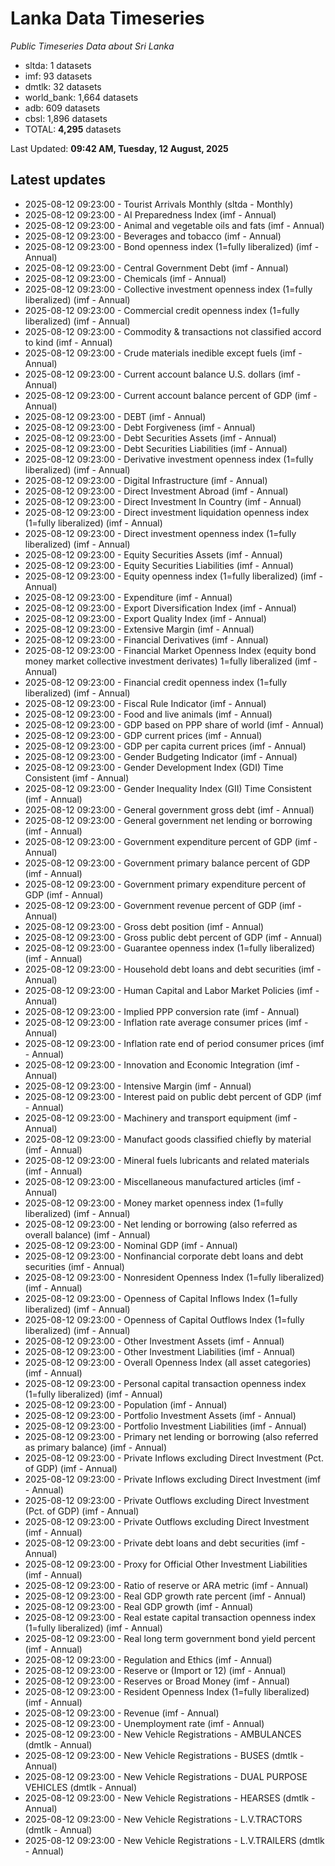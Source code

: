 # Lanka Data Timeseries
*Public Timeseries Data about Sri Lanka*

* sltda: 1 datasets
* imf: 93 datasets
* dmtlk: 32 datasets
* world_bank: 1,664 datasets
* adb: 609 datasets
* cbsl: 1,896 datasets
* TOTAL: **4,295** datasets

Last Updated: **09:42 AM, Tuesday, 12 August, 2025**

## Latest updates

* 2025-08-12 09:23:00 - Tourist Arrivals Monthly (sltda - Monthly)
* 2025-08-12 09:23:00 - AI Preparedness Index (imf - Annual)
* 2025-08-12 09:23:00 - Animal and vegetable oils and fats (imf - Annual)
* 2025-08-12 09:23:00 - Beverages and tobacco (imf - Annual)
* 2025-08-12 09:23:00 - Bond openness index (1=fully liberalized) (imf - Annual)
* 2025-08-12 09:23:00 - Central Government Debt (imf - Annual)
* 2025-08-12 09:23:00 - Chemicals (imf - Annual)
* 2025-08-12 09:23:00 - Collective investment openness index (1=fully liberalized) (imf - Annual)
* 2025-08-12 09:23:00 - Commercial credit openness index (1=fully liberalized) (imf - Annual)
* 2025-08-12 09:23:00 - Commodity & transactions not classified accord to kind (imf - Annual)
* 2025-08-12 09:23:00 - Crude materials inedible except fuels (imf - Annual)
* 2025-08-12 09:23:00 - Current account balance U.S. dollars (imf - Annual)
* 2025-08-12 09:23:00 - Current account balance percent of GDP (imf - Annual)
* 2025-08-12 09:23:00 - DEBT (imf - Annual)
* 2025-08-12 09:23:00 - Debt Forgiveness (imf - Annual)
* 2025-08-12 09:23:00 - Debt Securities Assets (imf - Annual)
* 2025-08-12 09:23:00 - Debt Securities Liabilities (imf - Annual)
* 2025-08-12 09:23:00 - Derivative investment openness index (1=fully liberalized) (imf - Annual)
* 2025-08-12 09:23:00 - Digital Infrastructure (imf - Annual)
* 2025-08-12 09:23:00 - Direct Investment Abroad (imf - Annual)
* 2025-08-12 09:23:00 - Direct Investment In Country (imf - Annual)
* 2025-08-12 09:23:00 - Direct investment liquidation openness index (1=fully liberalized) (imf - Annual)
* 2025-08-12 09:23:00 - Direct investment openness index (1=fully liberalized) (imf - Annual)
* 2025-08-12 09:23:00 - Equity Securities Assets (imf - Annual)
* 2025-08-12 09:23:00 - Equity Securities Liabilities (imf - Annual)
* 2025-08-12 09:23:00 - Equity openness index (1=fully liberalized) (imf - Annual)
* 2025-08-12 09:23:00 - Expenditure (imf - Annual)
* 2025-08-12 09:23:00 - Export Diversification Index (imf - Annual)
* 2025-08-12 09:23:00 - Export Quality Index (imf - Annual)
* 2025-08-12 09:23:00 - Extensive Margin (imf - Annual)
* 2025-08-12 09:23:00 - Financial Derivatives (imf - Annual)
* 2025-08-12 09:23:00 - Financial Market Openness Index (equity bond money market collective investment derivates) 1=fully liberalized (imf - Annual)
* 2025-08-12 09:23:00 - Financial credit openness index (1=fully liberalized) (imf - Annual)
* 2025-08-12 09:23:00 - Fiscal Rule Indicator (imf - Annual)
* 2025-08-12 09:23:00 - Food and live animals (imf - Annual)
* 2025-08-12 09:23:00 - GDP based on PPP share of world (imf - Annual)
* 2025-08-12 09:23:00 - GDP current prices (imf - Annual)
* 2025-08-12 09:23:00 - GDP per capita current prices (imf - Annual)
* 2025-08-12 09:23:00 - Gender Budgeting Indicator (imf - Annual)
* 2025-08-12 09:23:00 - Gender Development Index (GDI) Time Consistent (imf - Annual)
* 2025-08-12 09:23:00 - Gender Inequality Index (GII) Time Consistent (imf - Annual)
* 2025-08-12 09:23:00 - General government gross debt (imf - Annual)
* 2025-08-12 09:23:00 - General government net lending or borrowing (imf - Annual)
* 2025-08-12 09:23:00 - Government expenditure percent of GDP (imf - Annual)
* 2025-08-12 09:23:00 - Government primary balance percent of GDP (imf - Annual)
* 2025-08-12 09:23:00 - Government primary expenditure percent of GDP (imf - Annual)
* 2025-08-12 09:23:00 - Government revenue percent of GDP (imf - Annual)
* 2025-08-12 09:23:00 - Gross debt position (imf - Annual)
* 2025-08-12 09:23:00 - Gross public debt percent of GDP (imf - Annual)
* 2025-08-12 09:23:00 - Guarantee openness index (1=fully liberalized) (imf - Annual)
* 2025-08-12 09:23:00 - Household debt loans and debt securities (imf - Annual)
* 2025-08-12 09:23:00 - Human Capital and Labor Market Policies (imf - Annual)
* 2025-08-12 09:23:00 - Implied PPP conversion rate (imf - Annual)
* 2025-08-12 09:23:00 - Inflation rate average consumer prices (imf - Annual)
* 2025-08-12 09:23:00 - Inflation rate end of period consumer prices (imf - Annual)
* 2025-08-12 09:23:00 - Innovation and Economic Integration (imf - Annual)
* 2025-08-12 09:23:00 - Intensive Margin (imf - Annual)
* 2025-08-12 09:23:00 - Interest paid on public debt percent of GDP (imf - Annual)
* 2025-08-12 09:23:00 - Machinery and transport equipment (imf - Annual)
* 2025-08-12 09:23:00 - Manufact goods classified chiefly by material (imf - Annual)
* 2025-08-12 09:23:00 - Mineral fuels lubricants and related materials (imf - Annual)
* 2025-08-12 09:23:00 - Miscellaneous manufactured articles (imf - Annual)
* 2025-08-12 09:23:00 - Money market openness index (1=fully liberalized) (imf - Annual)
* 2025-08-12 09:23:00 - Net lending or borrowing (also referred as overall balance) (imf - Annual)
* 2025-08-12 09:23:00 - Nominal GDP (imf - Annual)
* 2025-08-12 09:23:00 - Nonfinancial corporate debt loans and debt securities (imf - Annual)
* 2025-08-12 09:23:00 - Nonresident Openness Index (1=fully liberalized) (imf - Annual)
* 2025-08-12 09:23:00 - Openness of Capital Inflows Index (1=fully liberalized) (imf - Annual)
* 2025-08-12 09:23:00 - Openness of Capital Outflows Index (1=fully liberalized) (imf - Annual)
* 2025-08-12 09:23:00 - Other Investment Assets (imf - Annual)
* 2025-08-12 09:23:00 - Other Investment Liabilities (imf - Annual)
* 2025-08-12 09:23:00 - Overall Openness Index (all asset categories) (imf - Annual)
* 2025-08-12 09:23:00 - Personal capital transaction openness index (1=fully liberalized) (imf - Annual)
* 2025-08-12 09:23:00 - Population (imf - Annual)
* 2025-08-12 09:23:00 - Portfolio Investment Assets (imf - Annual)
* 2025-08-12 09:23:00 - Portfolio Investment Liabilities (imf - Annual)
* 2025-08-12 09:23:00 - Primary net lending or borrowing (also referred as primary balance) (imf - Annual)
* 2025-08-12 09:23:00 - Private Inflows excluding Direct Investment (Pct. of GDP) (imf - Annual)
* 2025-08-12 09:23:00 - Private Inflows excluding Direct Investment (imf - Annual)
* 2025-08-12 09:23:00 - Private Outflows excluding Direct Investment (Pct. of GDP) (imf - Annual)
* 2025-08-12 09:23:00 - Private Outflows excluding Direct Investment (imf - Annual)
* 2025-08-12 09:23:00 - Private debt loans and debt securities (imf - Annual)
* 2025-08-12 09:23:00 - Proxy for Official Other Investment Liabilities (imf - Annual)
* 2025-08-12 09:23:00 - Ratio of reserve or ARA metric (imf - Annual)
* 2025-08-12 09:23:00 - Real GDP growth rate percent (imf - Annual)
* 2025-08-12 09:23:00 - Real GDP growth (imf - Annual)
* 2025-08-12 09:23:00 - Real estate capital transaction openness index (1=fully liberalized) (imf - Annual)
* 2025-08-12 09:23:00 - Real long term government bond yield percent (imf - Annual)
* 2025-08-12 09:23:00 - Regulation and Ethics (imf - Annual)
* 2025-08-12 09:23:00 - Reserve or (Import or 12) (imf - Annual)
* 2025-08-12 09:23:00 - Reserves or Broad Money (imf - Annual)
* 2025-08-12 09:23:00 - Resident Openness Index (1=fully liberalized) (imf - Annual)
* 2025-08-12 09:23:00 - Revenue (imf - Annual)
* 2025-08-12 09:23:00 - Unemployment rate (imf - Annual)
* 2025-08-12 09:23:00 - New Vehicle Registrations - AMBULANCES (dmtlk - Annual)
* 2025-08-12 09:23:00 - New Vehicle Registrations - BUSES (dmtlk - Annual)
* 2025-08-12 09:23:00 - New Vehicle Registrations - DUAL PURPOSE VEHICLES (dmtlk - Annual)
* 2025-08-12 09:23:00 - New Vehicle Registrations - HEARSES (dmtlk - Annual)
* 2025-08-12 09:23:00 - New Vehicle Registrations - L.V.TRACTORS (dmtlk - Annual)
* 2025-08-12 09:23:00 - New Vehicle Registrations - L.V.TRAILERS (dmtlk - Annual)